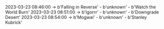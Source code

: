2023-03-23 08:46:00 -> b'Falling in Reverse' - b'unknown' - b'Watch the World Burn'
2023-03-23 08:51:00 -> b'Igorrr' - b'unknown' - b'Downgrade Desert'
2023-03-23 08:54:00 -> b'Mogwai' - b'unknown' - b'Stanley Kubrick'
